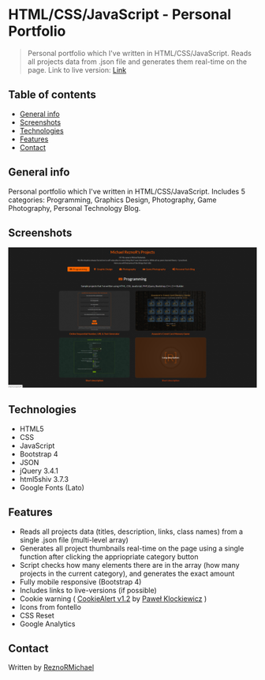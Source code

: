 # HTML/CSS/JavaScript - Personal Portfolio
> Personal portfolio which I've written in HTML/CSS/JavaScript. Reads all projects data from .json file and generates them real-time on the page. Link to live version: [Link](https://reznor.tech/projects/)

## Table of contents
* [General info](#general-info)
* [Screenshots](#screenshots)
* [Technologies](#technologies)
* [Features](#features)
* [Contact](#contact)

## General info
Personal portfolio which I've written in HTML/CSS/JavaScript. Includes 5 categories: Programming, Graphics Design, Photography, Game Photography, Personal Technology Blog.

## Screenshots
![Example screenshot](screen1.png) 

## Technologies
* HTML5
* CSS
* JavaScript
* Bootstrap 4
* JSON
* jQuery 3.4.1
* html5shiv 3.7.3
* Google Fonts (Lato)

## Features
* Reads all projects data (titles, description, links, class names) from a single .json file (multi-level array)
* Generates all project thumbnails real-time on the page using a single function after clicking the appriopriate category button
* Script checks how many elements there are in the array (how many projects in the current category), and generates the exact amount
* Fully mobile responsive (Bootstrap 4)
* Includes links to live-versions (if possible)
* Cookie warning ( [CookieAlert v1.2](http://cookiealert.sruu.pl/) by [Paweł Klockiewicz](http://klocus.pl/) )
* Icons from fontello
* CSS Reset
* Google Analytics

## Contact
Written by [ReznoRMichael](https://github.com/ReznoRMichael) 